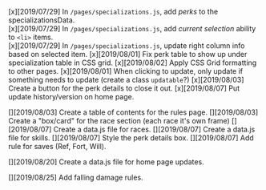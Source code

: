 [x][2019/07/29] In `/pages/specializations.js`, add _perks_ to the specializationsData.  
[x][2019/07/29] In `/pages/specializations.js`, add _current selection_ ability to `<li>` items.  
[x][2019/07/29] In `/pages/specializations.js`, update right column info based on selected item.
[x][2019/08/01] Fix perk table to show up under specialization table in CSS grid.
[x][2019/08/02] Apply CSS Grid formatting to other pages.
[x][2019/08/01] When clicking to update, only update if something needs to update (create a class `updatable`?)
[x][2019/08/03] Create a button for the perk details to close it out.
[x][2019/08/07] Put update history/version on home page.

[][2019/08/03] Create a table of contents for the rules page.
[][2019/08/03] Create a "box/card" for the race section (each race it's own frame)
[][2019/08/07] Create a data.js file for races.
[][2019/08/07] Create a data.js file for skills.
[][2019/08/07] Style the perk details box.
[][2019/08/07] Add rule for saves (Ref, Fort, Will).

[][2019/08/20] Create a data.js file for home page updates.

[][2019/08/25] Add falling damage rules.
